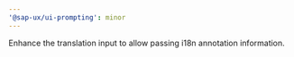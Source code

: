 ```yaml
---
'@sap-ux/ui-prompting': minor
---
```


Enhance the translation input to allow passing i18n annotation information.
